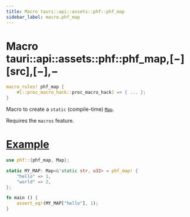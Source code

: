 ```yaml
---
title: Macro tauri::api::assets::phf::phf_map
sidebar_label: macro.phf_map
---
```


# Macro tauri::api::assets::phf::phf_map,\[−]\[src],\[−],−

```rs
macro_rules! phf_map {
    #[::proc_macro_hack::proc_macro_hack] => { ... };
}
```

Macro to create a `static` (compile-time) [`Map`](/docs/api/rust/tauri/../../../../tauri/api/assets/phf/struct.Map "Map").

Requires the `macros` feature.

# [Example](/docs/api/rust/tauri/about:blank#example)

```rs
use phf::{phf_map, Map};

static MY_MAP: Map<&'static str, u32> = phf_map! {
    "hello" => 1,
    "world" => 2,
};

fn main () {
    assert_eq!(MY_MAP["hello"], 1);
}
```

